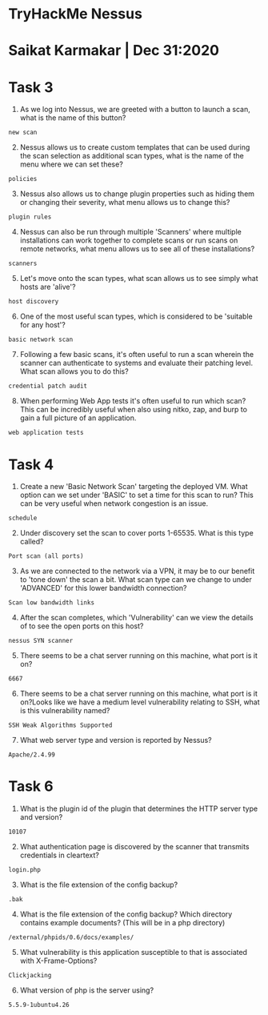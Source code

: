 # TryHackMe Nessus

# Saikat Karmakar | Dec 31:2020


# Task 3 
1.	As we log into Nessus, we are greeted with a button to launch a scan, what 		is the name of this button?
```
new scan
```
2.	Nessus allows us to create custom templates that can be used during the 	scan selection as additional scan types, what is the name of the menu 		where we can set these?
```
policies
```
3.	Nessus also allows us to change plugin properties such as hiding them or 		changing their severity, what menu allows us to change this?
```
plugin rules
```
4.	Nessus can also be run through multiple 'Scanners' where multiple 			installations can work together to complete scans or run scans on remote 	 networks, what menu allows us to see all of these installations?
```
scanners
```
5.	Let's move onto the scan types, what scan allows us to see simply what 		hosts are 'alive'?
```
host discovery
```
6.	One of the most useful scan types, which is considered to be 'suitable for 		any	host'?
```
basic network scan
```
7.	Following a few basic scans, it's often useful to run a scan wherein the 		scanner can authenticate to systems and evaluate their patching level. 			What scan allows you to do this?
```
credential patch audit
```
8.	When performing Web App tests it's often useful to run which scan? This 	can be 	incredibly useful when also using nitko, zap, and burp to gain a 	 full picture of an application. 
```
web application tests
```

# Task 4
1. Create a new 'Basic Network Scan' targeting the deployed VM. What option 	can we set under 'BASIC' to set a time for this scan to run? This can be 	 very useful when network congestion is an issue.
```
schedule
```
2.	Under discovery set the scan to cover ports 1-65535. What is this type 		called?
```
Port scan (all ports)
```
3.	As we are connected to the network via a VPN, it may be to our benefit to 	  'tone down' the scan a bit. What scan type can we change to under 			'ADVANCED' for this lower bandwidth connection?
```
Scan low bandwidth links
```
4.	After the scan completes, which 'Vulnerability' can we view the details of 		to see the open ports on this host?
```
nessus SYN scanner
```
5.	There seems to be a chat server running on this machine, what port is it 	 on?
```
6667
```
6.	There seems to be a chat server running on this machine, what port is it 	 on?Looks like we have a medium level vulnerability relating to SSH, what 		is this vulnerability named?
```
SSH Weak Algorithms Supported
```
7.	What web server type and version is reported by Nessus?
```
Apache/2.4.99
```

# Task 6
1.	What is the plugin id of the plugin that determines the HTTP server type 	 and version?
```
10107
```
2.	What authentication page is discovered by the scanner that transmits 		credentials in cleartext?
```
login.php
```
3.	What is the file extension of the config backup?
```
.bak
```
4.	What is the file extension of the config backup?
	Which directory contains example documents? (This will be in a php directory)
```
/external/phpids/0.6/docs/examples/
```
5.	What vulnerability is this application susceptible to that is associated 	 with X-Frame-Options?
```
Clickjacking
```
6.	What version of php is the server using?
```
5.5.9-1ubuntu4.26
```